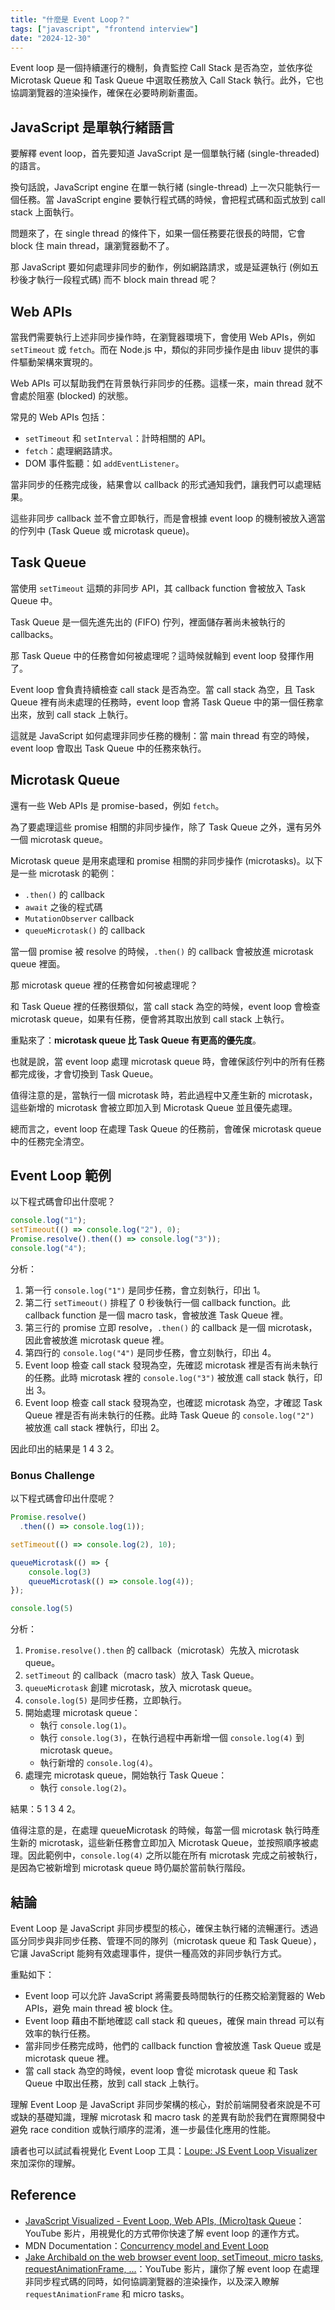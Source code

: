 ```yaml
---
title: "什麼是 Event Loop？"
tags: ["javascript", "frontend interview"]
date: "2024-12-30"
---
```


Event loop 是一個持續運行的機制，負責監控 Call Stack 是否為空，並依序從 Microtask Queue 和 Task Queue 中選取任務放入 Call Stack 執行。此外，它也協調瀏覽器的渲染操作，確保在必要時刷新畫面。

## JavaScript 是單執行緒語言

要解釋 event loop，首先要知道 JavaScript 是一個單執行緒 (single-threaded) 的語言。

換句話說，JavaScript engine 在單一執行緒 (single-thread) 上一次只能執行一個任務。當 JavaScript engine 要執行程式碼的時候，會把程式碼和函式放到 call stack 上面執行。

問題來了，在 single thread 的條件下，如果一個任務要花很長的時間，它會 block 住 main thread，讓瀏覽器動不了。

那 JavaScript 要如何處理非同步的動作，例如網路請求，或是延遲執行 (例如五秒後才執行一段程式碼) 而不 block main thread 呢？

## Web APIs

當我們需要執行上述非同步操作時，在瀏覽器環境下，會使用 Web APIs，例如 `setTimeout` 或 `fetch`。而在 Node.js 中，類似的非同步操作是由 libuv 提供的事件驅動架構來實現的。

Web APIs 可以幫助我們在背景執行非同步的任務。這樣一來，main thread 就不會處於阻塞 (blocked) 的狀態。

常見的 Web APIs 包括：

* `setTimeout` 和 `setInterval`：計時相關的 API。
* `fetch`：處理網路請求。
* DOM 事件監聽：如 `addEventListener`。

當非同步的任務完成後，結果會以 callback 的形式通知我們，讓我們可以處理結果。

這些非同步 callback 並不會立即執行，而是會根據 event loop 的機制被放入適當的佇列中 (Task Queue 或 microtask queue)。

## Task Queue

當使用 `setTimeout` 這類的非同步 API，其 callback function 會被放入 Task Queue 中。

Task Queue 是一個先進先出的 (FIFO) 佇列，裡面儲存著尚未被執行的 callbacks。

那 Task Queue 中的任務會如何被處理呢？這時候就輪到 event loop 發揮作用了。

Event loop 會負責持續檢查 call stack 是否為空。當 call stack 為空，且 Task Queue 裡有尚未處理的任務時，event loop 會將 Task Queue 中的第一個任務拿出來，放到 call stack 上執行。

這就是 JavaScript 如何處理非同步任務的機制：當 main thread 有空的時候，event loop 會取出 Task Queue 中的任務來執行。

## Microtask Queue

還有一些 Web APIs 是 promise-based，例如 `fetch`。

為了要處理這些 promise 相關的非同步操作，除了 Task Queue 之外，還有另外一個 microtask queue。

Microtask queue 是用來處理和 promise 相關的非同步操作 (microtasks)。以下是一些 microtask 的範例：

* `.then()` 的 callback
* `await` 之後的程式碼
* `MutationObserver` callback
* `queueMicrotask()` 的 callback

當一個 promise 被 resolve 的時候，`.then()` 的 callback 會被放進 microtask queue 裡面。

那 microtask queue 裡的任務會如何被處理呢？

和 Task Queue 裡的任務很類似，當 call stack 為空的時候，event loop 會檢查 microtask queue，如果有任務，便會將其取出放到 call stack 上執行。

重點來了：**microtask queue 比 Task Queue 有更高的優先度**。

也就是說，當 event loop 處理 microtask queue 時，會確保該佇列中的所有任務都完成後，才會切換到 Task Queue。

值得注意的是，當執行一個 microtask 時，若此過程中又產生新的 microtask，這些新增的 microtask 會被立即加入到 Microtask Queue 並且優先處理。

總而言之，event loop 在處理 Task Queue 的任務前，會確保 microtask queue 中的任務完全清空。

## Event Loop 範例

以下程式碼會印出什麼呢？

```js
console.log("1");
setTimeout(() => console.log("2"), 0);
Promise.resolve().then(() => console.log("3"));
console.log("4");
```

分析：

1. 第一行 `console.log("1")` 是同步任務，會立刻執行，印出 1。
2. 第二行 `setTimeout()` 排程了 0 秒後執行一個 callback function。此 callback function 是一個 macro task，會被放進 Task Queue 裡。
3. 第三行的 promise 立即 resolve，`.then()` 的 callback 是一個 microtask，因此會被放進 microtask queue 裡。
4. 第四行的 `console.log("4")` 是同步任務，會立刻執行，印出 4。
5. Event loop 檢查 call stack 發現為空，先確認 microtask 裡是否有尚未執行的任務。此時 microtask 裡的 `console.log("3")` 被放進 call stack 執行，印出 3。
6. Event loop 檢查 call stack 發現為空，也確認 microtask 為空，才確認 Task Queue 裡是否有尚未執行的任務。此時 Task Queue 的 `console.log("2")` 被放進 call stack 裡執行，印出 2。

因此印出的結果是 1 4 3 2。

### Bonus Challenge

以下程式碼會印出什麼呢？

```js
Promise.resolve()
  .then(() => console.log(1));

setTimeout(() => console.log(2), 10);

queueMicrotask(() => {
    console.log(3)
    queueMicrotask(() => console.log(4));
});

console.log(5)
```

分析：

1. `Promise.resolve().then` 的 callback（microtask）先放入 microtask queue。
2. `setTimeout` 的 callback（macro task）放入 Task Queue。
3. `queueMicrotask` 創建 microtask，放入 microtask queue。
4. `console.log(5)` 是同步任務，立即執行。
5. 開始處理 microtask queue：
    * 執行 `console.log(1)`。
    * 執行 `console.log(3)`，在執行過程中再新增一個 `console.log(4)` 到 microtask queue。
    * 執行新增的 `console.log(4)`。
6. 處理完 microtask queue，開始執行 Task Queue：
    * 執行 `console.log(2)`。

結果：5 1 3 4 2。

值得注意的是，在處理 queueMicrotask 的時候，每當一個 microtask 執行時產生新的 microtask，這些新任務會立即加入 Microtask Queue，並按照順序被處理。因此範例中，`console.log(4)` 之所以能在所有 microtask 完成之前被執行，是因為它被新增到 microtask queue 時仍屬於當前執行階段。

## 結論

Event Loop 是 JavaScript 非同步模型的核心，確保主執行緒的流暢運行。透過區分同步與非同步任務、管理不同的隊列（microtask queue 和 Task Queue），它讓 JavaScript 能夠有效處理事件，提供一種高效的非同步執行方式。

重點如下：

* Event loop 可以允許 JavaScript 將需要長時間執行的任務交給瀏覽器的 Web APIs，避免 main thread 被 block 住。
* Event loop 藉由不斷地確認 call stack 和 queues，確保 main thread 可以有效率的執行任務。
* 當非同步任務完成時，他們的 callback function 會被放進 Task Queue 或是 microtask queue 裡。
* 當 call stack 為空的時候，event loop 會從 microtask queue 和 Task Queue 中取出任務，放到 call stack 上執行。

理解 Event Loop 是 JavaScript 非同步架構的核心，對於前端開發者來說是不可或缺的基礎知識，理解 microtask 和 macro task 的差異有助於我們在實際開發中避免 race condition 或執行順序的混淆，進一步最佳化應用的性能。

讀者也可以試試看視覺化 Event Loop 工具：[Loupe: JS Event Loop Visualizer](http://latentflip.com/loupe)來加深你的理解。

## Reference

* [JavaScript Visualized - Event Loop, Web APIs, (Micro)task Queue](https://youtu.be/eiC58R16hb8?si=SyglHon9J5tbZKIK)：YouTube 影片，用視覺化的方式帶你快速了解 event loop 的運作方式。
* MDN Documentation：[Concurrency model and Event Loop](https://developer.mozilla.org/en-US/docs/Web/JavaScript/Event_loop)
* [Jake Archibald on the web browser event loop, setTimeout, micro tasks, requestAnimationFrame, ...](https://youtu.be/cCOL7MC4Pl0?si=jZQYvA7fgJgvr30V)：YouTube 影片，讓你了解 event loop 在處理非同步程式碼的同時，如何協調瀏覽器的渲染操作，以及深入瞭解 `requestAnimationFrame` 和 micro tasks。

